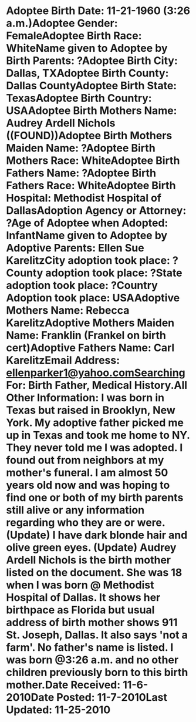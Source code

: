 # Adoptee Birth Date: 11-21-1960 (3:26 a.m.)Adoptee Gender: FemaleAdoptee Birth Race: WhiteName given to Adoptee by Birth Parents: ?Adoptee Birth City: Dallas, TXAdoptee Birth County: Dallas CountyAdoptee Birth State: TexasAdoptee Birth Country: USAAdoptee Birth Mothers Name: Audrey Ardell Nichols ((FOUND))Adoptee Birth Mothers Maiden Name: ?Adoptee Birth Mothers Race: WhiteAdoptee Birth Fathers Name: ?Adoptee Birth Fathers Race: WhiteAdoptee Birth Hospital: Methodist Hospital of DallasAdoption Agency or Attorney: ?Age of Adoptee when Adopted: InfantName given to Adoptee by Adoptive Parents: Ellen Sue KarelitzCity adoption took place: ?County adoption took place: ?State adoption took place: ?Country Adoption took place: USAAdoptive Mothers Name: Rebecca KarelitzAdoptive Mothers Maiden Name: Franklin (Frankel on birth cert)Adoptive Fathers Name: Carl KarelitzEmail Address: ellenparker1@yahoo.comSearching For: Birth Father, Medical History.All Other Information: I was born in Texas but raised in Brooklyn, New York. My adoptive father picked me up in Texas and took me home to NY. They never told me I was adopted. I found out from neighbors at my mother's funeral. I am almost 50 years old now and was hoping to find one or both of my birth parents still alive or any information regarding who they are or were. (Update) I have dark blonde hair and olive green eyes. (Update) Audrey Ardell Nichols is the birth mother listed on the document. She was 18 when I was born @ Methodist Hospital of Dallas. It shows her birthpace as Florida but usual address of birth mother shows 911 St. Joseph, Dallas. It also says 'not a farm'. No father's name is listed. I was born @3:26 a.m. and no other children previously born to this birth mother.Date Received: 11-6-2010Date Posted: 11-7-2010Last Updated: 11-25-2010